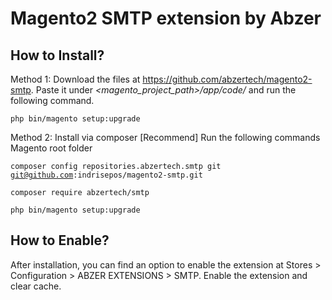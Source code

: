 # Magento2 SMTP extension by Abzer

## How to Install?

Method 1: Download the files at https://github.com/abzertech/magento2-smtp. 
Paste it under <i><magento_project_path>/app/code/</i> and run the following command.

<code>php bin/magento setup:upgrade</code>

Method 2: Install via composer [Recommend]
Run the following commands Magento root folder

<code>composer config repositories.abzertech.smtp git git@github.com:indrisepos/magento2-smtp.git</code>

<code>composer require abzertech/smtp</code>

<code>php bin/magento setup:upgrade</code>

## How to Enable?

After installation, you can find an option to enable the extension at Stores > Configuration > ABZER EXTENSIONS >
SMTP. Enable the extension and clear cache.
